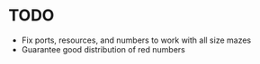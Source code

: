 # TODO
- Fix ports, resources, and numbers to work with all size mazes
- Guarantee good distribution of red numbers
